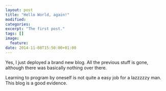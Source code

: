 ```yaml
---
layout: post
title: "Hello World, again!"
modified:
categories: 
excerpt: "The first post."
tags: []
image:
  feature:
date: 2014-11-08T15:50:00+01:00
---
```

Yes, I just deployed a brand new blog. All the previous stuff is gone, although there was basically nothing over there.

Learning to program by oneself is not quite a easy job for a lazzzzzy man. This blog is a good evidence.
